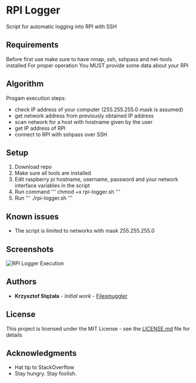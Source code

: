 # RPI Logger
Script for automatic logging into RPI with SSH

## Requirements 
Before first use make sure to have nmap, ssh, sshpass and net-tools installed 
For proper operation You MUST provide some data about your RPI

## Algorithm
Progam execution steps:
  - check IP address of your computer (255.255.255.0 mask is assumed)
  - get network address from previously obtained IP address
  - scan network for a host with hostname given by the user
  - get IP address of RPI 
  - connect to RPI with sshpass over SSH

## Setup

1. Download repo
2. Make sure all tools are installed
3. Edit raspberry pi hostname, username, password and your network interface variables in the script
4. Run command 
'''
chmod +x rpi-logger.sh
'''
5. Run
'''
./rpi-logger.sh
'''

## Known issues

- The script is limited to networks with mask 255.255.255.0

## Screenshots

![RPI Logger Execution](http://www.github.com/filesmuggler/rpi-logger/screenshots/rpi-logger.png)

## Authors

* **Krzysztof Stężała** - *Initial work* - [Filesmuggler](https://github.com/filesmuggler)

## License

This project is licensed under the MIT License - see the [LICENSE.md](LICENSE.md) file for details

## Acknowledgments

* Hat tip to StackOverflow
* Stay hungry. Stay foolish.

